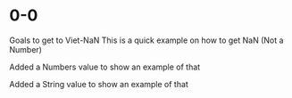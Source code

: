 # 0-0
Goals to get to Viet-NaN
This is a quick example on how to get NaN (Not a Number)

Added a Numbers value to show an example of that

Added a String value to show an example of that

